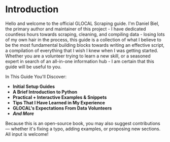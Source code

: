 # Introduction

Hello and welcome to the official GLOCAL Scraping guide. I'm Daniel Biel, the primary author and maintainer of this project - I have dedicated countless hours towards scraping, cleaning, and compiling data - losing lots of my own hair in the process, this guide is a collection of what I believe to be the most fundamental building blocks towards writing an effective script, a compilation of everything that I wish I knew when I was getting started. Whether you are a volunteer trying to learn a new skill, or a seasoned expert in search of an all-in-one information hub - I am certain that this guide will be useful to you.

In This Guide You'll Discover:
- **Initial Setup Guides**
- **A Brief Introduction to Python**
- **Practical + Interactive Examples & Snippets**
- **Tips That I Have Learned in My Experience**
- **GLOCAL's Expectations From Data Volunteers**
- ***And More***

Because this is an open-source book, you may also suggest contributions — whether it's fixing a typo, adding examples, or proposing new sections. All input is welcome!
